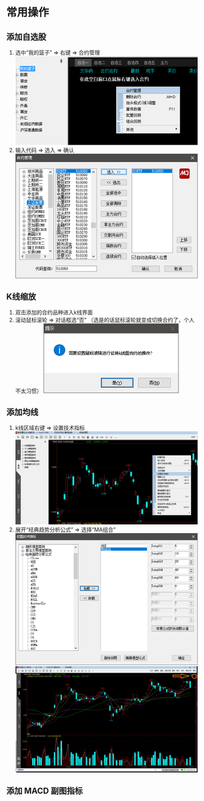 # 常用操作

## 添加自选股
1. 选中“我的篮子” => 右键 => 合约管理
![我的篮子](img/mgr.png)
2. 输入代码 => 选入 => 确认
![选入](img/510050.png)

## K线缩放
1. 双击添加的合约品种进入k线界面
2. 滚动鼠标滚轮 => 对话框选“否” （选是的话鼠标滚轮就变成切换合约了，个人不太习惯）
![缩放](img/yn.png)

## 添加均线
1. k线区域右键 => 设置技术指标
![指标](img/zb.png)
2. 展开“经典趋势分析公式” => 选择“MA组合”
![ma组合](img/ma.png)
![结果](img/result.png)

## 添加 MACD 副图指标
